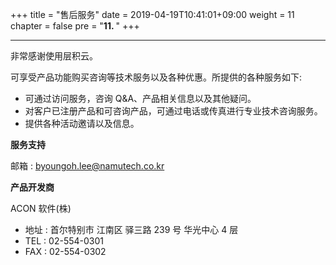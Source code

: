 +++
title = "售后服务"
date = 2019-04-19T10:41:01+09:00
weight = 11
chapter = false
pre = "<b>11. </b>"
+++

---
非常感谢使用层积云。

可享受产品功能购买咨询等技术服务以及各种优惠。所提供的各种服务如下:

* 可通过访问服务，咨询 Q&A、产品相关信息以及其他疑问。
* 对客户已注册产品和可咨询产品，可通过电话或传真进行专业技术咨询服务。
* 提供各种活动邀请以及信息。

**服务支持**

邮箱 : byoungoh.lee@namutech.co.kr

**产品开发商**

ACON 软件(株)

* 地址 : 首尔特别市 江南区 驿三路 239 号 华光中心 4 层
* TEL : 02-554-0301
* FAX : 02-554-0302
